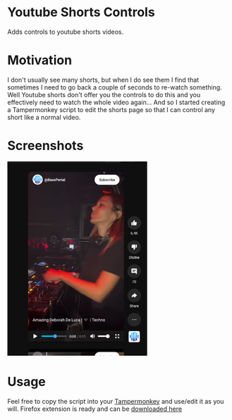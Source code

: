 # Youtube Shorts Controls

Adds controls to youtube shorts videos.

# Motivation

I don't usually see many shorts, but when I do see them I find that sometimes I need to go back a couple of seconds to re-watch something. Well Youtube shorts don't offer you the controls to do this and you effectively need to watch the whole video again...
And so I started creating a Tampermonkey script to edit the shorts page so that I can control any short like a normal video.

# Screenshots
<img src="./media/youtube-shorts-controls.png" alt="alt text" width="317" height="441">


# Usage

Feel free to copy the script into your [Tampermonkey](https://www.tampermonkey.net/) and use/edit it as you will.
Firefox extension is ready and can be [downloaded here](https://addons.mozilla.org/en-GB/firefox/addon/youtube-shorts-controls/)

